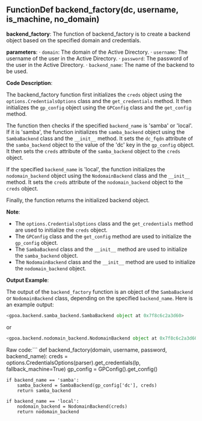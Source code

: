 ## FunctionDef backend_factory(dc, username, is_machine, no_domain)
 **backend\_factory**: The function of backend\_factory is to create a backend object based on the specified domain and credentials.

**parameters**:
· `domain`: The domain of the Active Directory.
· `username`: The username of the user in the Active Directory.
· `password`: The password of the user in the Active Directory.
· `backend_name`: The name of the backend to be used.

**Code Description**:

The backend\_factory function first initializes the `creds` object using the `options.CredentialsOptions` class and the `get_credentials` method. It then initializes the `gp_config` object using the `GPConfig` class and the `get_config` method.

The function then checks if the specified `backend_name` is 'samba' or 'local'. If it is 'samba', the function initializes the `samba_backend` object using the `SambaBackend` class and the `__init__` method. It sets the `dc_fqdn` attribute of the `samba_backend` object to the value of the 'dc' key in the `gp_config` object. It then sets the `creds` attribute of the `samba_backend` object to the `creds` object.

If the specified `backend_name` is 'local', the function initializes the `nodomain_backend` object using the `NodomainBackend` class and the `__init__` method. It sets the `creds` attribute of the `nodomain_backend` object to the `creds` object.

Finally, the function returns the initialized backend object.

**Note**:

* The `options.CredentialsOptions` class and the `get_credentials` method are used to initialize the `creds` object.
* The `GPConfig` class and the `get_config` method are used to initialize the `gp_config` object.
* The `SambaBackend` class and the `__init__` method are used to initialize the `samba_backend` object.
* The `NodomainBackend` class and the `__init__` method are used to initialize the `nodomain_backend` object.

**Output Example**:

The output of the `backend_factory` function is an object of the `SambaBackend` or `NodomainBackend` class, depending on the specified `backend_name`. Here is an example output:
```python
<gpoa.backend.samba_backend.SambaBackend object at 0x7f8c6c2a3d60>
```
or
```python
<gpoa.backend.nodomain_backend.NodomainBackend object at 0x7f8c6c2a3d60>
```
Raw code:```
def backend_factory(domain, username, password, backend_name):
    creds = options.CredentialsOptions(parser).get_credentials(lp, fallback_machine=True)
    gp_config = GPConfig().get_config()

    if backend_name == 'samba':
        samba_backend = SambaBackend(gp_config['dc'], creds)
        return samba_backend

    if backend_name == 'local':
        nodomain_backend = NodomainBackend(creds)
        return nodomain_backend

```
